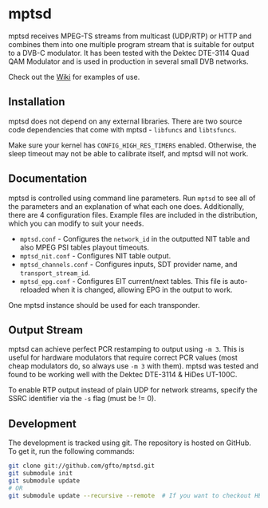 # mptsd

mptsd receives MPEG-TS streams from multicast (UDP/RTP) or HTTP and combines them into one multiple program stream that is suitable for output to a DVB-C modulator. It has been tested with the Dektec DTE-3114 Quad QAM Modulator and is used in production in several small DVB networks.

Check out the [Wiki](https://github.com/TVforME/mptsd/wiki) for examples of use.

## Installation

mptsd does not depend on any external libraries. There are two source code dependencies that come with mptsd - `libfuncs` and `libtsfuncs`.

Make sure your kernel has `CONFIG_HIGH_RES_TIMERS` enabled. Otherwise, the sleep timeout may not be able to calibrate itself, and mptsd will not work.

## Documentation

mptsd is controlled using command line parameters. Run `mptsd` to see all of the parameters and an explanation of what each one does. Additionally, there are 4 configuration files. Example files are included in the distribution, which you can modify to suit your needs.

- `mptsd.conf` - Configures the `network_id` in the outputted NIT table and also MPEG PSI tables playout timeouts.
- `mptsd_nit.conf` - Configures NIT table output.
- `mptsd_channels.conf` - Configures inputs, SDT provider name, and `transport_stream_id`.
- `mptsd_epg.conf` - Configures EIT current/next tables. This file is auto-reloaded when it is changed, allowing EPG in the output to work.

One mptsd instance should be used for each transponder.

## Output Stream

mptsd can achieve perfect PCR restamping to output using `-m 3`. This is useful for hardware modulators that require correct PCR values (most cheap modulators do, so always use `-m 3` with them). mptsd was tested and found to be working well with the Dektec DTE-3114 & HiDes UT-100C.

To enable RTP output instead of plain UDP for network streams, specify the SSRC identifier via the `-s` flag (must be != 0).

## Development

The development is tracked using git. The repository is hosted on GitHub. To get it, run the following commands:

```bash
git clone git://github.com/gfto/mptsd.git
git submodule init
git submodule update
# OR
git submodule update --recursive --remote  # If you want to checkout HEAD submodules.
